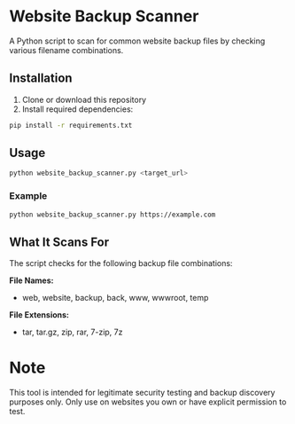 # Website Backup Scanner

A Python script to scan for common website backup files by checking various filename combinations.

## Installation

1. Clone or download this repository
2. Install required dependencies:

```bash
pip install -r requirements.txt
```

## Usage

```bash
python website_backup_scanner.py <target_url>
```

### Example

```bash
python website_backup_scanner.py https://example.com
```

## What It Scans For

The script checks for the following backup file combinations:

**File Names:**
- web, website, backup, back, www, wwwroot, temp

**File Extensions:**
- tar, tar.gz, zip, rar, 7-zip, 7z


# Note
This tool is intended for legitimate security testing and backup discovery purposes only. Only use on websites you own or have explicit permission to test.

